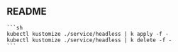 ## README

    ```sh
    kubectl kustomize ./service/headless | k apply -f -
    kubectl kustomize ./service/headless | k delete -f -
    ```
